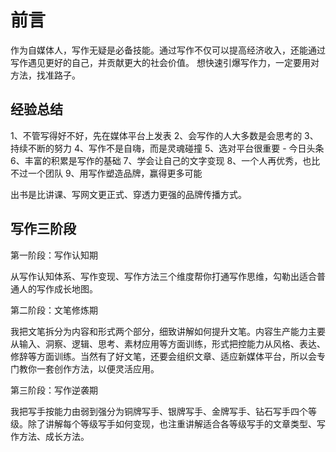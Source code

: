 # 前言

作为自媒体人，写作无疑是必备技能。通过写作不仅可以提高经济收入，还能通过写作遇见更好的自己，并贡献更大的社会价值。
想快速引爆写作力，一定要用对方法，找准路子。

## 经验总结

1、不管写得好不好，先在媒体平台上发表
2、会写作的人大多数是会思考的
3、持续不断的努力
4、写作不是自嗨，而是灵魂碰撞
5、选对平台很重要 - 今日头条
6、丰富的积累是写作的基础
7、学会让自己的文字变现
8、一个人再优秀，也比不过一个团队
9、用写作塑造品牌，赢得更多可能

出书是比讲课、写网文更正式、穿透力更强的品牌传播方式。

## 写作三阶段

第一阶段：写作认知期

从写作认知体系、写作变现、写作方法三个维度帮你打通写作思维，勾勒出适合普通人的写作成长地图。

第二阶段：文笔修炼期

我把文笔拆分为内容和形式两个部分，细致讲解如何提升文笔。内容生产能力主要从输入、洞察、逻辑、思考、素材应用等方面训练，形式把控能力从风格、表达、修辞等方面训练。当然有了好文笔，还要会组织文章、适应新媒体平台，所以会专门教你一套创作方法，以便灵活应用。

第三阶段：写作逆袭期

我把写手按能力由弱到强分为铜牌写手、银牌写手、金牌写手、钻石写手四个等级。除了讲解每个等级写手如何变现，也注重讲解适合各等级写手的文章类型、写作方法、成长方法。




